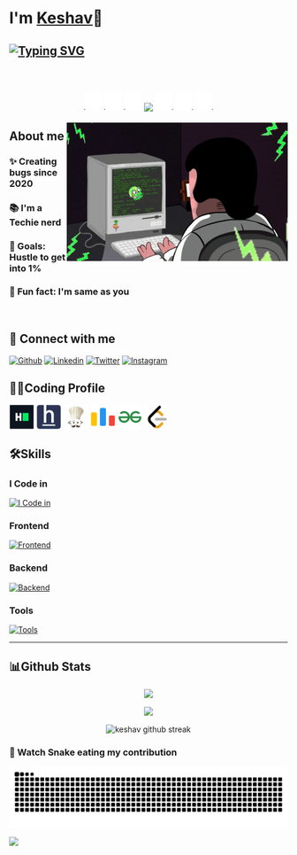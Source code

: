 # I'm [Keshav](https://github.com/keshavop)👋

## [![Typing SVG](https://readme-typing-svg.demolab.com?font=Fira+Code&pause=1000&width=435&lines=I'm+Full+Stack+Web+Developer;I'm+Techie+Nerd)](https://git.io/typing-svg)
<br>


<h2 align="center">
<img src="assets/party-parrot.gif" width="31" height="31"/>
<img src="assets/party-parrot.gif" width="31" height="31"/>
<img src="assets/party-parrot.gif" width="31" height="31"/>
<img src="https://komarev.com/ghpvc/?username=keshavop&&style=round-square" align="center" />
<img src="assets/party-parrot-2.gif" width="31" height="31"/>
<img src="assets/party-parrot-2.gif" width="31" height="31"/>
<img src="assets/party-parrot-2.gif" width="31" height="31"/>
</h2>

<img align="right" height="250" width="400" alt="GIF" src="assets/giphy.gif"/>

## About me
### ✨ Creating bugs since  2020
### 📚 I'm a Techie nerd
### 🎯 Goals: Hustle to get into 1%
### 🎲 Fun fact: I'm same as you

<br>

## 🚀 Connect with me
[![Github](https://skillicons.dev/icons?i=github)](https://github.com/keshavop)
[![Linkedin](https://skillicons.dev/icons?i=linkedin)](https://www.linkedin.com/in/keshavop/)
[![Twitter](https://skillicons.dev/icons?i=twitter)](https://twitter.com/Keshavkop)
[![Instagram](https://skillicons.dev/icons?i=instagram)](https://www.instagram.com/keshav.kk_)


## 👨‍💻Coding Profile

<a href="https://www.hackerrank.com/keshavop" target="blank"><img align="center" src="assets/1.svg" alt="hackerrank" height="45" width="45" /></a>
<a href="https://www.hackerearth.com/@keshavop" target="blank"><img align="center" src="assets/2.svg" alt="hackerearth" height="45" width="45" /></a>
<a href="https://www.codechef.com/users/keshavop" target="blank"><img align="center" src="assets/3.svg" alt="codechef" height="45" width="45" /></a>
<a href="https://codeforces.com/profile/keshavop" target="blank"><img align="center" src="assets/4.svg" alt="codeforces" height="45" width="45" /></a>
<a href="https://auth.geeksforgeeks.org/user/keshavop/profile" target="blank"><img align="center" src="assets/5.svg" alt="gfg" height="45" width="45" /></a>
<a href="https://www.leetcode.com/keshavop" target="blank"><img align="center" src="assets/6.svg" alt="leetcode" height="45" width="45" /></a>

## 🛠️Skills
### I Code in

[![I Code in](https://skillicons.dev/icons?i=c,cpp,python,java,kotlin,js)](https://github.com/keshavop)

<!-- ### Web Development
[![Frontend](https://skillicons.dev/icons?i=html,css,bootstrap,tailwind,sass,js,ts,nodejs,express,mongo,react,redux,angular)]() -->

### Frontend
[![Frontend](https://skillicons.dev/icons?i=html,css,bootstrap,tailwind,sass,js,ts,react,redux,angular,figma)](https://github.com/keshavop)

### Backend
[![Backend](https://skillicons.dev/icons?i=nodejs,express,mongo,mysql,firebase,appwrite,aws,gcp)](https://github.com/keshavop)

### Tools
[![Tools](https://skillicons.dev/icons?i=git,github,linux,androidstudio,docker,vscode,idea,md,ps)](https://github.com/keshavop)

<hr>

## 📊Github Stats

<p align="center">
<img align="center" src="https://github-readme-stats.vercel.app/api/top-langs/?username=keshavop&theme=radical&hide_border=false&include_all_commits=true&count_private=true&layout=compact"/>
</p>

<p align="center">
<img align="center" src="https://github-readme-stats.vercel.app/api?username=keshavop&theme=radical&hide_border=false&include_all_commits=true&count_private=true" width="38%"/>
</p>

<p align="center">
<img align="center" src="https://github-readme-streak-stats.herokuapp.com/?user=keshavop&theme=radical&hide_border=false" alt="keshav github streak" width="38%">
</p>

<!-- ## 📊 GitHub Stats:

![](https://github-readme-stats.vercel.app/api/top-langs/?username=keshavop&theme=radical&hide_border=false&include_all_commits=true&count_private=true&layout=compact)
![](https://github-readme-stats.vercel.app/api?username=keshavop&theme=radical&hide_border=false&include_all_commits=true&count_private=true)
![](https://github-readme-streak-stats.herokuapp.com/?user=keshavop&theme=radical&hide_border=false) -->


### 🐍 Watch Snake eating my contribution

![snake svg](https://github.com/keshavop/keshavop/blob/output/github-contribution-grid-snake.svg)

<!-- ## 🏆 GitHub Trophies
![](https://github-profile-trophy.vercel.app/?username=keshavop&theme=dracula&no-frame=false&no-bg=false&margin-w=4) -->

<!-- [![@keshavop's Holopin board](https://holopin.me/keshavop)](https://holopin.io/@keshavop) -->

![](https://i.imgur.com/waxVImv.png)
